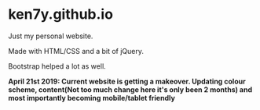 # ken7y.github.io
Just my personal website.

Made with HTML/CSS and a bit of jQuery.

Bootstrap helped a lot as well.

**April 21st 2019: Current website is getting a makeover. Updating colour scheme, content(Not too much change here it's only been 2 months) and most importantly becoming mobile/tablet friendly**
